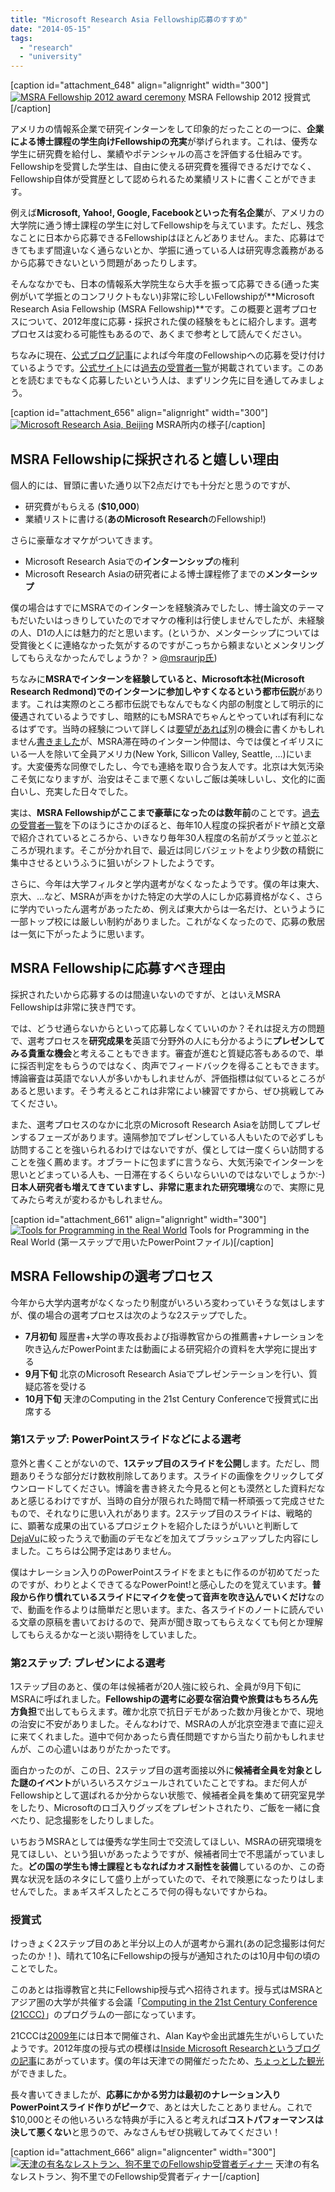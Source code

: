 ```yaml
---
title: "Microsoft Research Asia Fellowship応募のすすめ"
date: "2014-05-15"
tags: 
  - "research"
  - "university"
---
```


\[caption id="attachment\_648" align="alignright" width="300"\][![MSRA Fellowship 2012 award ceremony](/images/msra-fellowship-2012-300x136.jpg)](http://junkato.jp/ja/blog/wp-content/uploads/2014/05/msra-fellowship-2012.jpg) MSRA Fellowship 2012 授賞式\[/caption\]

アメリカの情報系企業で研究インターンをして印象的だったことの一つに、**企業による博士課程の学生向けFellowshipの充実**が挙げられます。これは、優秀な学生に研究費を給付し、業績やポテンシャルの高さを評価する仕組みです。Fellowshipを受賞した学生は、自由に使える研究費を獲得できるだけでなく、Fellowship自体が受賞歴として認められるため業績リストに書くことができます。

例えば**Microsoft, Yahoo!, Google, Facebookといった有名企業**が、アメリカの大学院に通う博士課程の学生に対してFellowshipを与えています。ただし、残念なことに日本から応募できるFellowshipはほとんどありません。また、応募はできてもまず間違いなく通らないとか、学振に通っている人は研究専念義務があるから応募できないという問題があったりします。

そんななかでも、日本の情報系大学院生なら大手を振って応募できる(通った実例がいて学振とのコンフリクトもない)非常に珍しいFellowshipが**Microsoft Research Asia Fellowship (MSRA Fellowship)**です。この概要と選考プロセスについて、2012年度に応募・採択された僕の経験をもとに紹介します。選考プロセスは変わる可能性もあるので、あくまで参考として読んでください。

ちなみに現在、[公式ブログ記事](http://msraurjp.wordpress.com/2014/05/02/microsoft-research-asia-fellowship%e3%83%97%e3%83%ad%e3%82%b0%e3%83%a9%e3%83%a0%e3%81%ae%e3%81%94%e6%a1%88%e5%86%85/ "Microsoft Research Asia Fellowshipプログラムのご案内")によれば今年度のFellowshipへの応募を受け付けているようです。[公式サイト](http://research.microsoft.com/en-us/collaboration/global/asia-pacific/talent/fellowship.aspx "Fellowships at Microsoft Research Asia - Microsoft Research")には[過去の受賞者一覧](http://research.microsoft.com/en-us/collaboration/global/asia-pacific/talent/fellows.aspx)が掲載されています。このあとを読むまでもなく応募したいという人は、まずリンク先に目を通してみましょう。

\[caption id="attachment\_656" align="alignright" width="300"\][![Microsoft Research Asia, Beijing](/images/DSC00143-300x199.jpg)](http://junkato.jp/ja/blog/wp-content/uploads/2014/05/DSC00143.jpg) MSRA所内の様子\[/caption\]

## MSRA Fellowshipに採択されると嬉しい理由

個人的には、冒頭に書いた通り以下2点だけでも十分だと思うのですが、

- 研究費がもらえる (**$10,000**)
- 業績リストに書ける(**あのMicrosoft Research**のFellowship!)

さらに豪華なオマケがついてきます。

- Microsoft Research Asiaでの**インターンシップ**の権利
- Microsoft Research Asiaの研究者による博士課程修了までの**メンターシップ**

僕の場合はすでにMSRAでのインターンを経験済みでしたし、博士論文のテーマもだいたいはっきりしていたのでオマケの権利は行使しませんでしたが、未経験の人、D1の人には魅力的だと思います。(というか、メンターシップについては受賞後とくに連絡なかった気がするのですがこっちから頼まないとメンタリングしてもらえなかったんでしょうか？ > [@msraurjp氏](https://twitter.com/msraurjp "Noboru Kuno (msraurjp)"))

ちなみに**MSRAでインターンを経験していると、Microsoft本社(Microsoft Research Redmond)でのインターンに参加しやすくなるという都市伝説**があります。これは実際のところ都市伝説でもなんでもなく内部の制度として明示的に優遇されているようですし、暗黙的にもMSRAでちゃんとやっていれば有利になるはずです。当時の経験について詳しくは[要望があれば](http://twitter.com/arcatdmz "Mention飛ばしてください:-)")別の機会に書くかもしれません[書きました](https://junkato.jp/ja/blog/2015/06/29/cs-research-internship-abroad/)が、MSRA滞在時のインターン仲間は、今では僕とイギリスにいる一人を除いて全員アメリカ(New York, Sillicon Valley, Seattle, …)にいます。大変優秀な同僚でしたし、今でも連絡を取り合う友人です。北京は大気汚染こそ気になりますが、治安はそこまで悪くないしご飯は美味しいし、文化的に面白いし、充実した日々でした。

実は、**MSRA Fellowshipがここまで豪華になったのは数年前**のことです。[過去の受賞者一覧](http://research.microsoft.com/en-us/collaboration/global/asia-pacific/talent/fellows.aspx)を下のほうにさかのぼると、毎年10人程度の採択者がドヤ顔と文章で紹介されているところから、いきなり毎年30人程度の名前がズラッと並ぶところが現れます。そこが分かれ目で、最近は同じバジェットをより少数の精鋭に集中させるというふうに狙いがシフトしたようです。

さらに、今年は大学フィルタと学内選考がなくなったようです。僕の年は東大、京大、…など、MSRAが声をかけた特定の大学の人にしか応募資格がなく、さらに学内でいったん選考があったため、例えば東大からは一名だけ、というように一部トップ校には厳しい制約がありました。これがなくなったので、応募の敷居は一気に下がったように思います。

## MSRA Fellowshipに応募すべき理由

採択されたいから応募するのは間違いないのですが、とはいえMSRA Fellowshipは非常に狭き門です。

では、どうせ通らないからといって応募しなくていいのか？それは捉え方の問題で、選考プロセスを**研究成果を**英語で分野外の人にも分かるように**プレゼンしてみる貴重な機会**と考えることもできます。審査が進むと質疑応答もあるので、単に採否判定をもらうのではなく、肉声でフィードバックを得ることもできます。博論審査は英語でない人が多いかもしれませんが、評価指標は似ているところがあると思います。そう考えるとこれは非常によい練習ですから、ぜひ挑戦してみてください。

また、選考プロセスのなかに北京のMicrosoft Research Asiaを訪問してプレゼンするフェーズがあります。遠隔参加でプレゼンしている人もいたので必ずしも訪問することを強いられるわけではないですが、僕としては一度くらい訪問することを強く薦めます。オブラートに包まずに言うなら、大気汚染でインターンを思いとどまっている人も、一日滞在するくらいならいいのではないでしょうか:-) **日本人研究者も増えてきていますし、非常に恵まれた研究環境**なので、実際に見てみたら考えが変わるかもしれません。

\[caption id="attachment\_661" align="alignright" width="300"\][![Tools for Programming in the Real World](/images/Tools-for-Programming-in-the-Real-World-300x225.jpg)](http://junkato.jp/ja/blog/wp-content/uploads/2014/05/Tools-for-Programming-in-the-Real-World.pptx) Tools for Programming in the Real World (第一ステップで用いたPowerPointファイル)\[/caption\]

## MSRA Fellowshipの選考プロセス

今年から大学内選考がなくなったり制度がいろいろ変わっていそうな気はしますが、僕の場合の選考プロセスは次のような2ステップでした。

- **7月初旬** 履歴書+大学の専攻長および指導教官からの推薦書+ナレーションを吹き込んだPowerPointまたは動画による研究紹介の資料を大学宛に提出する
- **9月下旬** 北京のMicrosoft Research Asiaでプレゼンテーションを行い、質疑応答を受ける
- **10月下旬** 天津のComputing in the 21st Century Conferenceで授賞式に出席する

### 第1ステップ: PowerPointスライドなどによる選考

意外と書くことがないので、**1ステップ目のスライドを公開**します。ただし、問題ありそうな部分だけ数枚削除してあります。スライドの画像をクリックしてダウンロードしてください。博論を書き終えた今見ると何とも漠然とした資料だなあと感じるわけですが、当時の自分が限られた時間で精一杯頑張って完成させたもので、それなりに思い入れがあります。2ステップ目のスライドは、戦略的に、顕著な成果の出ているプロジェクトを紹介したほうがいいと判断して[DejaVu](http://junkato.jp/ja/dejavu/ "DejaVu | junkato.jp")に絞ったうえで動画のデモなどを加えてブラッシュアップした内容にしました。こちらは公開予定はありません。

僕はナレーション入りのPowerPointスライドをまともに作るのが初めてだったのですが、わりとよくできてるなPowerPoint!と感心したのを覚えています。**普段から作り慣れているスライドにマイクを使って音声を吹き込んでいくだけ**なので、動画を作るよりは簡単だと思います。また、各スライドのノートに読んでいる文章の原稿を書いておけるので、発声が聞き取ってもらえなくても何とか理解してもらえるかなーと淡い期待をしていました。

### 第2ステップ: プレゼンによる選考

1ステップ目のあと、僕の年は候補者が20人強に絞られ、全員が9月下旬にMSRAに呼ばれました。**Fellowshipの選考に必要な宿泊費や旅費はもちろん先方負担**で出してもらえます。確か北京で抗日デモがあった数か月後とかで、現地の治安に不安がありました。そんなわけで、MSRAの人が北京空港まで直に迎えに来てくれました。道中で何かあったら責任問題ですから当たり前かもしれませんが、この心遣いはありがたかったです。

面白かったのが、この日、2ステップ目の選考面接以外に**候補者全員を対象とした謎のイベント**がいろいろスケジュールされていたことですね。まだ何人がFellowshipとして選ばれるか分からない状態で、候補者全員を集めて研究室見学をしたり、Microsoftのロゴ入りグッズをプレゼントされたり、ご飯を一緒に食べたり、記念撮影をしたりしました。

いちおうMSRAとしては優秀な学生同士で交流してほしい、MSRAの研究環境を見てほしい、という狙いがあったようですが、候補者同士で不思議がっていました。**どの国の学生も博士課程ともなればカオス耐性を装備**しているのか、この奇異な状況を話のネタにして盛り上がっていたので、それで険悪になったりはしませんでした。まぁギスギスしたところで何の得もないですからね。

### 授賞式

けっきょく2ステップ目のあと半分以上の人が選考から漏れ(あの記念撮影は何だったのか！)、晴れて10名にFellowshipの授与が通知されたのは10月中旬の頃のことでした。

このあとは指導教官と共にFellowship授与式へ招待されます。授与式はMSRAとアジア圏の大学が共催する会議「[Computing in the 21st Century Conference (21CCC)](http://msra.cn/zh-cn/events/21centurycomputing.aspx "21世纪的计算大会- 微软亚洲研究院")」のプログラムの一部になっています。

21CCCは[2009年](http://research.microsoft.com/en-us/events/21century2009/ "Computing in the 21st Century 2009")には日本で開催され、Alan Kayや金出武雄先生がいらしていたようです。2012年度の授与式の模様は[Inside Microsoft Researchというブログの記事](http://blogs.technet.com/b/inside_microsoft_research/archive/2012/10/26/14-years-of-inspiring-asia-pacific-ph-d-candidates.aspx "14 Years of Inspiring Asia Pacific Ph.D. Candidates")にあがっています。僕の年は天津での開催だったため、[ちょっとした観光](https://picasaweb.google.com/digitalmuseum.lab/201210TianjingChina)ができました。

長々書いてきましたが、**応募にかかる労力は最初のナレーション入りPowerPointスライド作りがピーク**で、あとは大したことありません。これで$10,000とその他いろいろな特典が手に入ると考えれば**コストパフォーマンスは決して悪くない**と思うので、みなさんもぜひ挑戦してみてください！

\[caption id="attachment\_666" align="aligncenter" width="300"\][![天津の有名なレストラン、狗不里でのFellowship受賞者ディナー](/images/DSC06767-300x199.jpg)](http://junkato.jp/ja/blog/wp-content/uploads/2014/05/DSC06767.jpg) 天津の有名なレストラン、狗不里でのFellowship受賞者ディナー\[/caption\]
